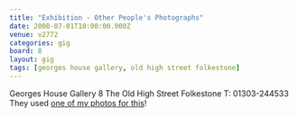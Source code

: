 ```yaml
---
title: "Exhibition - Other People's Photographs"
date: 2008-07-01T18:00:00.000Z
venue: v2772
categories: gig
board: 8
layout: gig
tags: [georges house gallery, old high street folkestone]
---
```

Georges House Gallery 8 The Old High Street Folkestone  T: 01303-244533 
They used <a href="http://flickr.com/photos/folkestonegerald/475428516/">one of my photos for this</a>!